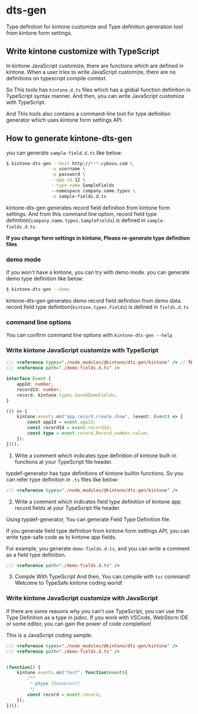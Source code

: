 # dts-gen

Type definition for kintone customize and
Type definition generation tool from kintone form settings.


## Write kintone customize with TypeScript

In kintone JavaScript customize, there are functions which are defined in kintone.
When a user tries to write JavaScript customize, there are no definitions on typescript compile context.

So This tools has `kintone.d.ts` files which has a global function definition in TypeScript syntax manner. And then, you can write JavaScript customize with TypeScript.

And This tools also contains a command-line tool for type definition generator which
uses kintone form settings API.

## How to generate kintone-dts-gen

you can generate `sample-field.d.ts` like below:

```bash
$ kintone-dts-gen --host http://***.cybozu.com \
                 -u username \
                 -p password \
                 --app-id 12 \
                 --type-name SampleFields
                 --namespace company.name.types \
                 -o sample-fields.d.ts
```

kintone-dts-gen generates record field definition from kintone form settings.
And from this command line option, record field type definition(`company.name.types.SampleFields`)
is defined in `sample-fields.d.ts`.

**If you change form settings in kintone, Please re-generate type definition files**

### demo mode
If you won't have a kintone, you can try with demo mode.
you can generate demo type definition like below:

```bash
$ kintone-dts-gen --demo
```

kintone-dts-gen generates demo record field definition from demo data.
record field type definition(`kintone.types.Fields`)  is defined in `fields.d.ts`

### command line options
You can confirm command line options with `kintone-dts-gen --help`

### Write kintone JavaScript customize with TypeScript

```typescript
/// <reference types="./node_modules/@kintone/dts-gen/kintone" /> // TODO fix path
/// <reference path="./demo-fields.d.ts" />

interface Event {
    appId: number;
    recordId: number;
    record: kintone.types.SavedDemoFields;
}

(() => {
    kintone.events.on("app.record.create.show", (event: Event) => {
        const appId = event.appId;
        const recordId = event.recordId;
        const type = event.record.Record_number.value;
    });
})();
```

1. Write a comment which indicates type definition of kintone built-in functions at your TypeScript file header.

typdef-generator has type definitions of kintone builtin functions.
So you can refer type definition in `.ts` files like below:

```typescript
/// <reference types="./node_modules/@kintone/dts-gen/kintone" />
```

2. Write a comment which indicates field type definition of kintone app record fields at your TypeScript file header.

Using typdef-generator, You can generate Field Type Definition file.

If you generate field type definition from kintone form settings API, you can write type-safe code as to kintone app fields.

For example, you generate `demo-fields.d.ts`,
and you can write a comment as a field type definition.

```typescript
/// <reference path="./demo-fields.d.ts" />
```

3. Compile With TypeScript
And then, You can compile with `tsc` command!
Welcome to TypeSafe kintone coding world!

### Write kintone JavaScript customize with JavaScript

If there are some reasons why you can't use TypeScript, you can use the Type Definition as a type in jsdoc.
If you work with VSCode, WebStorm IDE or some editor, you can gain the power of code completion!

This is a JavaScript coding sample:

```javascript
/// <reference types="./node_modules/@kintone/dts-gen/kintone" />
/// <reference path="./demo-fields.d.ts" />


(function() {
    kintone.events.on("test", function(event){
        /**
         * @type {DemoEvent}
         */
        const record = event.record;
    });
})();
```

